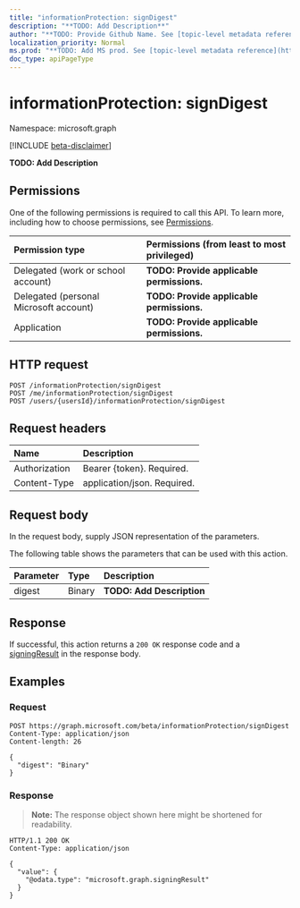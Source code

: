 ```yaml
---
title: "informationProtection: signDigest"
description: "**TODO: Add Description**"
author: "**TODO: Provide Github Name. See [topic-level metadata reference](https://msgo.azurewebsites.net/add/document/guidelines/metadata.html#topic-level-metadata)**"
localization_priority: Normal
ms.prod: "**TODO: Add MS prod. See [topic-level metadata reference](https://msgo.azurewebsites.net/add/document/guidelines/metadata.html#topic-level-metadata)**"
doc_type: apiPageType
---
```


# informationProtection: signDigest
Namespace: microsoft.graph

[!INCLUDE [beta-disclaimer](../../includes/beta-disclaimer.md)]

**TODO: Add Description**

## Permissions
One of the following permissions is required to call this API. To learn more, including how to choose permissions, see [Permissions](/graph/permissions-reference).

|Permission type|Permissions (from least to most privileged)|
|:---|:---|
|Delegated (work or school account)|**TODO: Provide applicable permissions.**|
|Delegated (personal Microsoft account)|**TODO: Provide applicable permissions.**|
|Application|**TODO: Provide applicable permissions.**|

## HTTP request

<!-- {
  "blockType": "ignored"
}
-->
``` http
POST /informationProtection/signDigest
POST /me/informationProtection/signDigest
POST /users/{usersId}/informationProtection/signDigest
```

## Request headers
|Name|Description|
|:---|:---|
|Authorization|Bearer {token}. Required.|
|Content-Type|application/json. Required.|

## Request body
In the request body, supply JSON representation of the parameters.

The following table shows the parameters that can be used with this action.

|Parameter|Type|Description|
|:---|:---|:---|
|digest|Binary|**TODO: Add Description**|



## Response

If successful, this action returns a `200 OK` response code and a [signingResult](../resources/signingresult.md) in the response body.

## Examples

### Request
<!-- {
  "blockType": "request",
  "name": "informationprotection_signdigest"
}
-->
``` http
POST https://graph.microsoft.com/beta/informationProtection/signDigest
Content-Type: application/json
Content-length: 26

{
  "digest": "Binary"
}
```


### Response
>**Note:** The response object shown here might be shortened for readability.
<!-- {
  "blockType": "response",
  "truncated": true,
  "@odata.type": "microsoft.graph.signingResult"
}
-->
``` http
HTTP/1.1 200 OK
Content-Type: application/json

{
  "value": {
    "@odata.type": "microsoft.graph.signingResult"
  }
}
```

